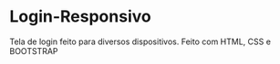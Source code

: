 # Login-Responsivo
 Tela de login feito para diversos dispositivos. Feito com HTML, CSS e BOOTSTRAP
